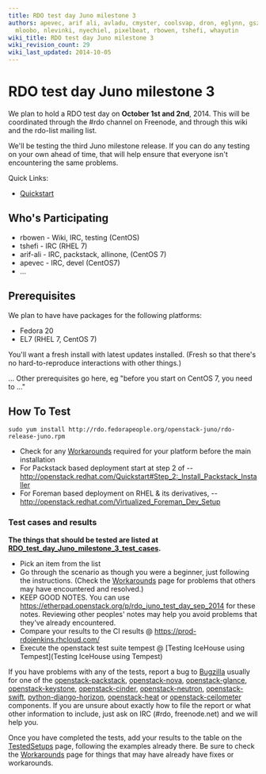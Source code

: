 ```yaml
---
title: RDO test day Juno milestone 3
authors: apevec, arif ali, avladu, cmyster, coolsvap, dron, eglynn, gszasz, mabrams,
  mloobo, nlevinki, nyechiel, pixelbeat, rbowen, tshefi, whayutin
wiki_title: RDO test day Juno milestone 3
wiki_revision_count: 29
wiki_last_updated: 2014-10-05
---
```


# RDO test day Juno milestone 3

We plan to hold a RDO test day on **October 1st and 2nd**, 2014. This will be coordinated through the #rdo channel on Freenode, and through this wiki and the rdo-list mailing list.

We'll be testing the third Juno milestone release. If you can do any testing on your own ahead of time, that will help ensure that everyone isn't encountering the same problems.

Quick Links:

*   [Quickstart](Quickstart)

## Who's Participating

*   rbowen - Wiki, IRC, testing (CentOS)
*   tshefi - IRC (RHEL 7)
*   arif-ali - IRC, packstack, allinone, (CentOS 7)
*   apevec - IRC, devel (CentOS7)
*   ...

## Prerequisites

We plan to have have packages for the following platforms:

*   Fedora 20
*   EL7 (RHEL 7, CentOS 7)

You'll want a fresh install with latest updates installed. (Fresh so that there's no hard-to-reproduce interactions with other things.)

... Other prerequisites go here, eg "before you start on CentOS 7, you need to ..."

## How To Test

    sudo yum install http://rdo.fedorapeople.org/openstack-juno/rdo-release-juno.rpm

*   Check for any [ Workarounds](Workarounds) required for your platform before the main installation
*   For Packstack based deployment start at step 2 of -- <http://openstack.redhat.com/Quickstart#Step_2:_Install_Packstack_Installer>
*   For Foreman based deployment on RHEL & its derivatives, -- <http://openstack.redhat.com/Virtualized_Foreman_Dev_Setup>

### Test cases and results

**The things that should be tested are listed at [RDO_test_day_Juno_milestone_3_test_cases](RDO_test_day_Juno_milestone_3_test_cases).**

*   Pick an item from the list
*   Go through the scenario as though you were a beginner, just following the instructions. (Check the [ Workarounds](Workarounds) page for problems that others may have encountered and resolved.)
*   KEEP GOOD NOTES. You can use <https://etherpad.openstack.org/p/rdo_juno_test_day_sep_2014> for these notes. Reviewing other peoples' notes may help you avoid problems that they've already encountered.
*   Compare your results to the CI results @ <https://prod-rdojenkins.rhcloud.com/>
*   Execute the openstack test suite tempest @ [Testing IceHouse using Tempest](Testing IceHouse using Tempest)

If you have problems with any of the tests, report a bug to [Bugzilla](https://bugzilla.redhat.com) usually for one of the [openstack-packstack](https://bugzilla.redhat.com/enter_bug.cgi?product=RDO&version=18&component=openstack-packstack), [openstack-nova](https://bugzilla.redhat.com/enter_bug.cgi?product=RDO&version=18&component=openstack-nova), [openstack-glance](https://bugzilla.redhat.com/enter_bug.cgi?product=RDO&version=18&component=openstack-glance), [openstack-keystone](https://bugzilla.redhat.com/enter_bug.cgi?product=RDO&version=18&component=openstack-keystone), [openstack-cinder](https://bugzilla.redhat.com/enter_bug.cgi?product=RDO&version=18&component=openstack-cinder), [openstack-neutron](https://bugzilla.redhat.com/enter_bug.cgi?product=RDO&version=18&component=openstack-neutron), [openstack-swift](https://bugzilla.redhat.com/enter_bug.cgi?product=RDO&version=18&component=openstack-swift), [python-django-horizon](https://bugzilla.redhat.com/enter_bug.cgi?product=RDO&version=18&component=python-django-horizon), [openstack-heat](https://bugzilla.redhat.com/enter_bug.cgi?product=RDO&version=18&component=openstack-heat) or [openstack-ceilometer](https://bugzilla.redhat.com/enter_bug.cgi?product=RDO&version=18&component=openstack-ceilometer) components. If you are unsure about exactly how to file the report or what other information to include, just ask on IRC (#rdo, freenode.net) and we will help you.

Once you have completed the tests, add your results to the table on the [TestedSetups](TestedSetups) page, following the examples already there. Be sure to check the [ Workarounds](Workarounds) page for things that may have already have fixes or workarounds.
